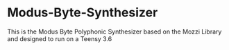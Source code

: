 # Modus-Byte-Synthesizer
This is the Modus Byte Polyphonic Synthesizer based on the Mozzi Library and designed to run on a Teensy 3.6
